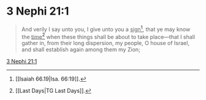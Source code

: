 # 3 Nephi 21:1

> And verily I say unto you, I give unto you a <u>sign</u>[^a], that ye may know the <u>time</u>[^b] when these things shall be about to take place—that I shall gather in, from their long dispersion, my people, O house of Israel, and shall establish again among them my Zion;

[3 Nephi 21:1](https://www.churchofjesuschrist.org/study/scriptures/bofm/3-ne/21?lang=eng&id=p1#p1)


[^a]: [[Isaiah 66.19|Isa. 66:19]].  
[^b]: [[Last Days|TG Last Days]].  

